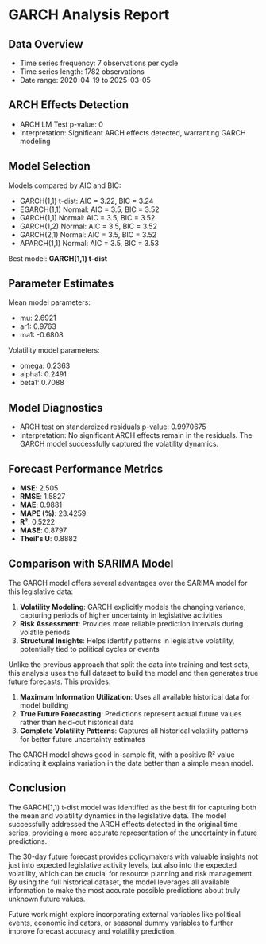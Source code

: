 # GARCH Analysis Report

## Data Overview

- Time series frequency: 7 observations per cycle
- Time series length: 1782 observations
- Date range: 2020-04-19 to 2025-03-05 

## ARCH Effects Detection

- ARCH LM Test p-value: 0 
- Interpretation: Significant ARCH effects detected, warranting GARCH modeling 

## Model Selection

Models compared by AIC and BIC:

- GARCH(1,1) t-dist: AIC = 3.22, BIC = 3.24
- EGARCH(1,1) Normal: AIC = 3.5, BIC = 3.52
- GARCH(1,1) Normal: AIC = 3.5, BIC = 3.52
- GARCH(1,2) Normal: AIC = 3.5, BIC = 3.52
- GARCH(2,1) Normal: AIC = 3.5, BIC = 3.52
- APARCH(1,1) Normal: AIC = 3.5, BIC = 3.53

Best model: **GARCH(1,1) t-dist**

## Parameter Estimates

Mean model parameters:
- mu: 2.6921
- ar1: 0.9763
- ma1: -0.6808

Volatility model parameters:
- omega: 0.2363
- alpha1: 0.2491
- beta1: 0.7088

## Model Diagnostics

- ARCH test on standardized residuals p-value: 0.9970675 
- Interpretation: No significant ARCH effects remain in the residuals. The GARCH model successfully captured the volatility dynamics. 

## Forecast Performance Metrics

- **MSE**: 2.505
- **RMSE**: 1.5827
- **MAE**: 0.9881
- **MAPE (%)**: 23.4259
- **R²**: 0.5222
- **MASE**: 0.8797
- **Theil's U**: 0.8882
## Comparison with SARIMA Model

The GARCH model offers several advantages over the SARIMA model for this legislative data:

1. **Volatility Modeling**: GARCH explicitly models the changing variance, capturing periods of higher uncertainty in legislative activities
2. **Risk Assessment**: Provides more reliable prediction intervals during volatile periods
3. **Structural Insights**: Helps identify patterns in legislative volatility, potentially tied to political cycles or events

Unlike the previous approach that split the data into training and test sets, this analysis uses the full dataset to build the model and then generates true future forecasts. This provides:

1. **Maximum Information Utilization**: Uses all available historical data for model building
2. **True Future Forecasting**: Predictions represent actual future values rather than held-out historical data
3. **Complete Volatility Patterns**: Captures all historical volatility patterns for better future uncertainty estimates

The GARCH model shows good in-sample fit, with a positive R² value indicating it explains variation in the data better than a simple mean model.

## Conclusion

The GARCH(1,1) t-dist model was identified as the best fit for capturing both the mean and volatility dynamics in the legislative data. The model successfully addressed the ARCH effects detected in the original time series, providing a more accurate representation of the uncertainty in future predictions.

The 30-day future forecast provides policymakers with valuable insights not just into expected legislative activity levels, but also into the expected volatility, which can be crucial for resource planning and risk management. By using the full historical dataset, the model leverages all available information to make the most accurate possible predictions about truly unknown future values.

Future work might explore incorporating external variables like political events, economic indicators, or seasonal dummy variables to further improve forecast accuracy and volatility prediction.
